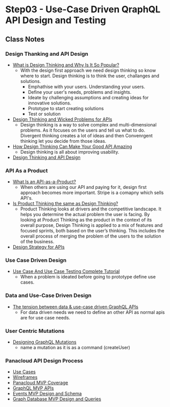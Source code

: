 # Step03 - Use-Case Driven QraphQL API Design and Testing

## Class Notes

### Design Thanking and API Design

- [What is Design Thinking and Why Is It So Popular?](https://www.interaction-design.org/literature/article/what-is-design-thinking-and-why-is-it-so-popular)
  - With the design first approach we need design thinking so know where to start. Design thinking is to think the user, challanges and solutions.
    - Emphathise with your users. Understanding your users.
    - Define your user's needs, problems and insights.
    - Ideate by challenging assumptions and creating ideas for innovative solutions.
    - Prototype to start creating solutions
    - Test or solution
- [Design Thinking and Wicked Problems for APIs](https://dzone.com/articles/design-thinking-and-wicked-problems-for-apis)
  - Design thinking is a way to solve complex and multi-dimensional problems. As it focuses on the users and tell us what to do. Divergent thinking creates a lot of ideas and then Convenrgent thinking let you decide from those ideas.
- [How Design Thinking Can Make Your Good API Amazing](https://www.programmableweb.com/news/how-design-thinking-can-make-your-good-api-amazing/sponsored-content/2018/10/24)
  - Design thinking is all about improving usability.
- [Design Thinking and API Design](https://medium.com/capital-one-tech/experimental-api-strategy-from-capital-one-be72db15362)

### API As a Product

- [What Is an API-as-a-Product?](https://nordicapis.com/what-is-an-api-as-a-product/)
  - When others are using our API and paying for it, design first approach becomes more important. Stripe is a comapny which sells API's.
- [Is Product Thinking the same as Design Thinking?](https://blog.axway.com/customer-experience/product-thinking-and-design-thinking)
  - Product Thinking looks at drivers and the competitive landscape. It helps you determine the actual problem the user is facing. By looking at Product Thinking as the product in the context of its overall purpose, Design Thinking is applied to a mix of features and focused sprints, both based on the user’s thinking. This includes the overall process of merging the problem of the users to the solution of the business.
- [Design Strategy for APIs](https://uxplanet.org/design-strategy-for-apis-581849a821a?gi=327892e99abc)

### Use Case Driven Design

- [Use Case And Use Case Testing Complete Tutorial](https://www.softwaretestinghelp.com/use-case-testing/)
  - When a problem is ideated before going to prototype define use cases.

### Data and Use-Case Driven Design

- [The tension between data & use-case driven GraphQL APIs](https://xuorig.medium.com/the-tension-between-data-use-case-driven-graphql-apis-8f982198653b)
  - For data driven needs we need to define an other API as normal apis are for use case needs.

### User Centric Mutations

- [Designing GraphQL Mutations](https://www.apollographql.com/blog/graphql/basics/designing-graphql-mutations/)
  - name a mutation as it is as a command (createUser)

### Panacloud API Design Process

- [Use Cases](https://docs.google.com/presentation/d/18NeTETwvKojwKlfD2Ap7c1zSV7QqPha_--0j-dFGHTU/edit#slide=id.p)
- [Wireframes](https://docs.google.com/presentation/d/1war9JkYBS8FG_em59oyRtrx1TXJhoZz74hgvgsPvY4A/edit?usp=sharing)
- [Panacloud MVP Coverage](https://docs.google.com/presentation/d/1Y0n8etHrvviCh8D14bXkFgDlmmZ_NO39gnyNhzLihL0/edit)
- [GraphQL MVP APIs](https://docs.google.com/presentation/d/1QhoYR0FNS7RPFgCtlvTdtYeTfnAEtqv_xcJQjaZubvg/edit#slide=id.gf2a64a9395_0_0)
- [Events MVP Design and Schema](https://docs.google.com/presentation/d/1qB2uU4CrFXYNhD7YtXmJm4M929TAm0Iunzjr3MVJLiw/edit#slide=id.gf2d49d3d25_0_6)
- [Graph Database MVP Design and Queries](https://docs.google.com/presentation/d/14SpbzXFAhD1EDnSuHx-vCkeND5JiGLwu8xZ_npzAS6w/edit)

